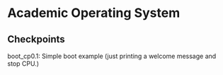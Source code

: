# Academic Operating System

## Checkpoints
boot_cp0.1: Simple boot example (just printing a welcome message and stop CPU.)

